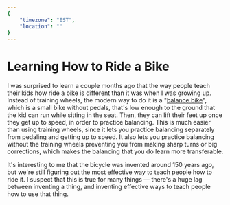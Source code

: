 ```yaml
---
{
	"timezone": "EST",
	"location": ""
}
---
```

# Learning How to Ride a Bike

I was surprised to learn a couple months ago that the way people teach their kids how ride a bike is different than it was when I was growing up. Instead of training wheels, the modern way to do it is a "[balance bike](https://en.wikipedia.org/wiki/Balance_bicycle)", which is a small bike without pedals, that's low enough to the ground that the kid can run while sitting in the seat. Then, they can lift their feet up once they get up to speed, in order to practice balancing. This is much easier than using training wheels, since it lets you practice balancing separately from pedaling and getting up to speed. It also lets you practice balancing without the training wheels preventing you from making sharp turns or big corrections, which makes the balancing that you do learn more transferable.

It's interesting to me that the bicycle was invented around 150 years ago, but we're still figuring out the most effective way to teach people how to ride it. I suspect that this is true for many things — there's a huge lag between inventing a thing, and inventing effective ways to teach people how to use that thing.
